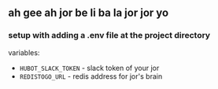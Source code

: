 ah gee ah jor be li ba la jor jor yo 
------

### setup with adding a .env file at the project directory

variables:
- `HUBOT_SLACK_TOKEN` - slack token of your jor
- `REDISTOGO_URL` - redis address for jor's brain
